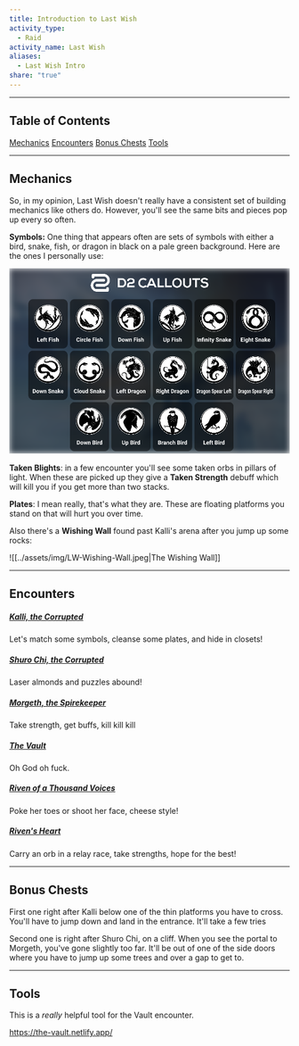 ```yaml
---  
title: Introduction to Last Wish  
activity_type:  
  - Raid  
activity_name: Last Wish  
aliases:  
  - Last Wish Intro  
share: "true"  
---  
```

  
----  
  
## Table of Contents  
  
[Mechanics](#mechanics)
[Encounters](#encounters)
[Bonus Chests](#bonus-chests)
[Tools](#tools)
  
----  
  
## Mechanics  
  
So, in my opinion, Last Wish doesn't really have a consistent set of building mechanics like others do. However, you'll see the same bits and pieces pop up every so often.  
  
**Symbols:** One thing that appears often are sets of symbols with either a bird, snake, fish, or dragon in black on a pale green background. Here are the ones I personally use:  
  
![Callouts for Last Wish](../../assets/img/LW-symbols.png)
  
**Taken Blights**: in a few encounter you'll see some taken orbs in pillars of light. When these are picked up they give a **Taken Strength** debuff which will kill you if you get more than two stacks.  
  
**Plates**: I mean really, that's what they are. These are floating platforms you stand on that will hurt you over time.  
  
Also there's a **Wishing Wall** found past Kalli's arena after you jump up some rocks:  
  
![[../assets/img/LW-Wishing-Wall.jpeg|The Wishing Wall]]  
  
---  
  
## Encounters  
  
##### [Kalli, the Corrupted](1-Kalli.md)
  
Let's match some symbols, cleanse some plates, and hide in closets!  
  
##### [Shuro Chi, the Corrupted](2-Shuro-Chi.md)
  
Laser almonds and puzzles abound!  
  
##### [Morgeth, the Spirekeeper](3-Morgeth.md)
  
Take strength, get buffs, kill kill kill  
  
##### [The Vault](4-The-Goddamn-Vault.md) 
  
Oh God oh fuck.  
  
##### [Riven of a Thousand Voices](5-Riven.md)

Poke her toes or shoot her face, cheese style!  
  
##### [Riven's Heart](6-Queenswalk.md) 
  
Carry an orb in a relay race, take strengths, hope for the best!  
  
----  
  
## Bonus Chests  
  
First one right after Kalli below one of the thin platforms you have to cross. You'll have to jump down and land in the entrance. It'll take a few tries  
  
Second one is right after Shuro Chi, on a cliff. When you see the portal to Morgeth, you've gone slightly too far. It'll be out of one of the side doors where you have to jump up some trees and over a gap to get to.  
  
----  
  
## Tools  
  
This is a *really* helpful tool for the Vault encounter.  
  
https://the-vault.netlify.app/  
